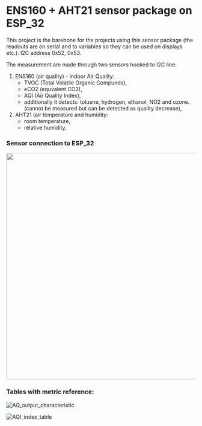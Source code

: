 # ENS160 + AHT21 sensor package on ESP_32

This project is the barebone for the projects using this sensor package (the readouts are on serial and to variables so they can be used on displays etc.). I2C address 0x52, 0x53.

The measurement are made through two sensors hooked to I2C line:
1. ENS160 (air quality) - Indoor Air Quality:
     - TVOC (Total Volatile Organic Compunds),
     - eCO2 (equvalent CO2),
     - AQI (Air Quality Index),
     - additionally it detects: toluene, hydrogen, ethanol, NO2 and ozone. (cannot be measured but can be detected as quality decrease), 
3. AHT21 (air temperature and humidity:
    - room temperature,
    - relative humidity,

### Sensor connection to ESP_32

<!--![sensor_connections](https://github.com/RobertNeat/Sensor-air-quality-ENS160---AHT21/assets/47086490/f3f5fd03-9fae-4578-afad-f89bc2c3a3bf)-->
<img src="https://github.com/RobertNeat/Sensor-air-quality-ENS160---AHT21/assets/47086490/f3f5fd03-9fae-4578-afad-f89bc2c3a3bf" width="600"/>


### Tables with metric reference:  
![AQ_output_characteristic](https://github.com/RobertNeat/Sensor-air-quality-ENS160---AHT21/assets/47086490/87f38750-e519-4ae5-9a89-295a61460a9b)
 
![AQI_index_table](https://github.com/RobertNeat/Sensor-air-quality-ENS160---AHT21/assets/47086490/6e4fc663-ea0d-4533-bf13-ee79a424bc00)


